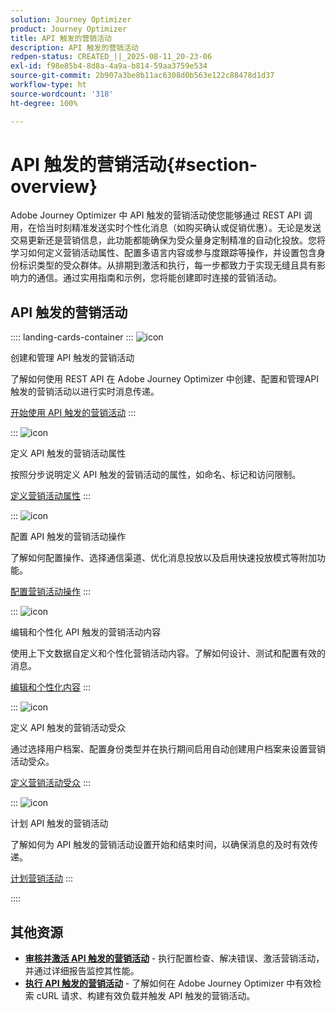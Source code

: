 ```yaml
---
solution: Journey Optimizer
product: Journey Optimizer
title: API 触发的营销活动
description: API 触发的营销活动
redpen-status: CREATED_||_2025-08-11_20-23-06
exl-id: f98e85b4-8d8a-4a9a-b814-59aa3759e534
source-git-commit: 2b907a3be8b11ac6308d0b563e122c88478d1d37
workflow-type: ht
source-wordcount: '318'
ht-degree: 100%

---
```


# API 触发的营销活动{#section-overview}

Adobe Journey Optimizer 中 API 触发的营销活动使您能够通过 REST API 调用，在恰当时刻精准发送实时个性化消息（如购买确认或促销优惠）。无论是发送交易更新还是营销信息，此功能都能确保为受众量身定制精准的自动化投放。您将学习如何定义营销活动属性、配置多语言内容或参与度跟踪等操作，并设置包含身份标识类型的受众群体。从排期到激活和执行，每一步都致力于实现无缝且具有影响力的通信。通过实用指南和示例，您将能创建即时连接的营销活动。

## API 触发的营销活动

:::: landing-cards-container
:::
![icon](https://cdn.experienceleague.adobe.com/icons/circle-play.svg?lang=zh-Hans)

创建和管理 API 触发的营销活动

了解如何使用 REST API 在 Adobe Journey Optimizer 中创建、配置和管理API触发的营销活动以进行实时消息传递。

[开始使用 API 触发的营销活动](../using/campaigns/api-triggered-campaigns.md)
:::

:::
![icon](https://cdn.experienceleague.adobe.com/icons/list-check.svg?lang=zh-Hans)

定义 API 触发的营销活动属性

按照分步说明定义 API 触发的营销活动的属性，如命名、标记和访问限制。

[定义营销活动属性](../using/campaigns/api-triggered-campaign-properties.md)
:::

:::
![icon](https://cdn.experienceleague.adobe.com/icons/gear.svg?lang=zh-Hans)

配置 API 触发的营销活动操作

了解如何配置操作、选择通信渠道、优化消息投放以及启用快速投放模式等附加功能。

[配置营销活动操作](../using/campaigns/api-triggered-campaign-action.md)
:::

:::
![icon](https://cdn.experienceleague.adobe.com/icons/bullseye.svg?lang=zh-Hans)

编辑和个性化 API 触发的营销活动内容

使用上下文数据自定义和个性化营销活动内容。了解如何设计、测试和配置有效的消息。

[编辑和个性化内容](../using/campaigns/api-triggered-campaign-content.md)
:::

:::
![icon](https://cdn.experienceleague.adobe.com/icons/users.svg?lang=zh-Hans)

定义 API 触发的营销活动受众

通过选择用户档案、配置身份类型并在执行期间启用自动创建用户档案来设置营销活动受众。

[定义营销活动受众](../using/campaigns/api-triggered-campaign-audience.md)
:::

:::
![icon](https://cdn.experienceleague.adobe.com/icons/clock.svg?lang=zh-Hans)

计划 API 触发的营销活动

了解如何为 API 触发的营销活动设置开始和结束时间，以确保消息的及时有效传递。

[计划营销活动](../using/campaigns/api-triggered-campaign-schedule.md)
:::

::::


## 其他资源

- **[审核并激活 API 触发的营销活动](../using/campaigns/review-activate-api-triggered-campaign.md)** - 执行配置检查、解决错误、激活营销活动，并通过详细报告监控其性能。
- **[执行 API 触发的营销活动](../using/campaigns/trigger-campaigns.md)** - 了解如何在 Adobe Journey Optimizer 中有效检索 cURL 请求、构建有效负载并触发 API 触发的营销活动。
